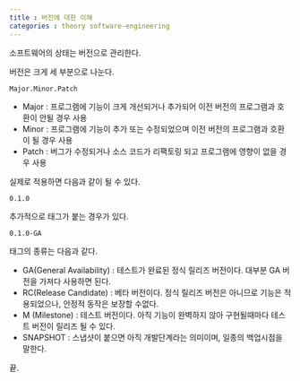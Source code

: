 ```yaml
---
title : 버전에 대한 이해
categories : theory software-engineering
---
```


소프트웨어의 상태는 버전으로 관리한다.

버전은 크게 세 부분으로 나눈다. 

```
Major.Minor.Patch
```

- Major : 프로그램에 기능이 크게 개선되거나 추가되어 이전 버전의 프로그램과 호환이 안될 경우 사용
- Minor : 프로그램에 기능이 추가 또는 수정되었으며 이전 버전의 프로그램과 호환이 될 경우 사용
- Patch : 버그가 수정되거나 소스 코드가 리팩토링 되고 프로그램에 영향이 없을 경우 사용

실제로 적용하면 다음과 같이 될 수 있다.

```
0.1.0
```

추가적으로 태그가 붙는 경우가 있다.

```
0.1.0-GA
```

태그의 종류는 다음과 같다.

- GA(General Availability) : 테스트가 완료된 정식 릴리즈 버전이다. 대부분 GA 버전을 가져다 사용하면 된다.
- RC(Release Candidate) : 베타 버전이다. 정식 릴리즈 버전은 아니므로 기능은 적용되었으나, 안정적 동작은 보장할 수없다.
- M (Milestone) : 테스트 버전이다. 아직 기능이 완벽하지 않아 구현될때마다 테스트 버전이 릴리즈 될 수 있다.
- SNAPSHOT : 스냅샷이 붙으면 아직 개발단계라는 의미이며, 일종의 백업시점을 말한다.

끝.

